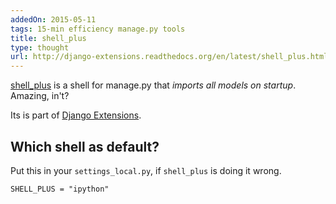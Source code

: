 ```yaml
---
addedOn: 2015-05-11
tags: 15-min efficiency manage.py tools
title: shell_plus
type: thought
url: http://django-extensions.readthedocs.org/en/latest/shell_plus.html
---
```


[shell\_plus](http://django-extensions.readthedocs.org/en/latest/shell_plus.html) is a shell for manage.py that *imports all models on startup*. Amazing, in't?

Its is part of [Django Extensions](#django-extensions).

## Which shell as default?

Put this in your `settings_local.py`, if `shell_plus` is doing it wrong.

```
SHELL_PLUS = "ipython"
```
